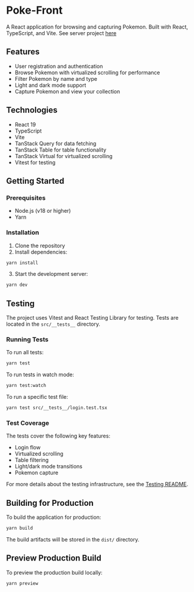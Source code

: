 # Poke-Front

A React application for browsing and capturing Pokemon. Built with React, TypeScript, and Vite.
See server project [here](https://github.com/pantos27/pokedex-server)

## Features

- User registration and authentication
- Browse Pokemon with virtualized scrolling for performance
- Filter Pokemon by name and type
- Light and dark mode support
- Capture Pokemon and view your collection

## Technologies

- React 19
- TypeScript
- Vite
- TanStack Query for data fetching
- TanStack Table for table functionality
- TanStack Virtual for virtualized scrolling
- Vitest for testing

## Getting Started

### Prerequisites

- Node.js (v18 or higher)
- Yarn

### Installation

1. Clone the repository
2. Install dependencies:

```bash
yarn install
```

3. Start the development server:

```bash
yarn dev
```

## Testing

The project uses Vitest and React Testing Library for testing. Tests are located in the `src/__tests__` directory.

### Running Tests

To run all tests:

```bash
yarn test
```

To run tests in watch mode:

```bash
yarn test:watch
```

To run a specific test file:

```bash
yarn test src/__tests__/login.test.tsx
```

### Test Coverage

The tests cover the following key features:

- Login flow
- Virtualized scrolling
- Table filtering
- Light/dark mode transitions
- Pokemon capture

For more details about the testing infrastructure, see the [Testing README](src/__tests__/README.md).

## Building for Production

To build the application for production:

```bash
yarn build
```

The build artifacts will be stored in the `dist/` directory.

## Preview Production Build

To preview the production build locally:

```bash
yarn preview
```
